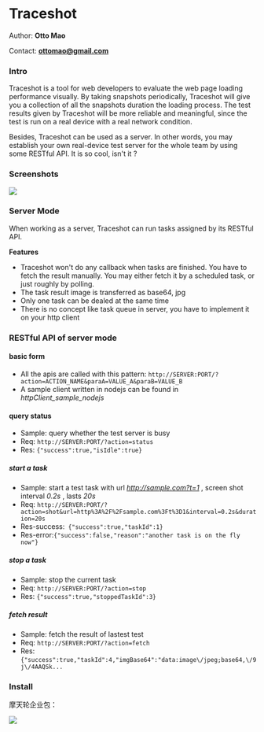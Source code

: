 Traceshot
=========
Author: **Otto Mao**

Contact: **ottomao@gmail.com**


### Intro
Traceshot is a tool for web developers to evaluate the web page loading performance visually. By taking snapshots periodically, Traceshot will give you a collection of all the snapshots duration the loading process. The test results given by Traceshot will be more reliable and meaningful, since the test is run on a real device with a real network condition.

Besides, Traceshot can be used as a server. In other words, you may establish your own real-device test server for the whole team by using some RESTful API. It is so cool, isn't it ?

### Screenshots
[![](http://gtms04.alicdn.com/tps/i4/TB1n6C_FVXXXXXaXpXXCKHiPpXX-2800-1600.png_760x760.jpg)](http://gtms04.alicdn.com/tps/i4/TB1n6C_FVXXXXXaXpXXCKHiPpXX-2800-1600.png)

### Server Mode

When working as a server, Traceshot can run tasks assigned by its RESTful API.

**Features**

* Traceshot won't do any callback when tasks are finished. You have to fetch the result manually. You may either fetch it by a scheduled task, or just roughly by polling.
* The task result image is transferred as base64, jpg
* Only one task can be dealed at the same time
* There is no concept like task queue in server, you have to implement it on your http client

### RESTful API of server mode

#### basic form
* All the apis are called with this pattern: ```http://SERVER:PORT/?action=ACTION_NAME&paraA=VALUE_A&paraB=VALUE_B``` 
* A sample client written in nodejs can be found in *httpClient_sample_nodejs*

#### query status
* Sample: query whether the test server is busy
* Req: ```http://SERVER:PORT/?action=status```
* Res: ```{"success":true,"isIdle":true}```


##### start a task
* Sample: start a test task with url *http://sample.com?t=1* , screen shot interval *0.2s* , lasts *20s*
* Req: ```http://SERVER:PORT/?action=shot&url=http%3A%2F%2Fsample.com%3Ft%3D1&interval=0.2s&duration=20s```
* Res-success:```
{"success":true,"taskId":1}```
* Res-error:```{"success":false,"reason":"another task is on the fly now"}```

##### stop a task
* Sample: stop the current task
* Req: ```http://SERVER:PORT/?action=stop```
* Res: ```{"success":true,"stoppedTaskId":3}```

##### fetch result
* Sample: fetch the result of lastest test
* Req: ```http://SERVER:PORT/?action=fetch```
* Res: ```{"success":true,"taskId":4,"imgBase64":"data:image\/jpeg;base64,\/9j\/4AAQSk...```

### Install
摩天轮企业包：

![](http://gtms03.alicdn.com/tps/i3/TB15sy9FVXXXXX7XXXXOmpcTFXX-305-344.png_300x300.jpg)